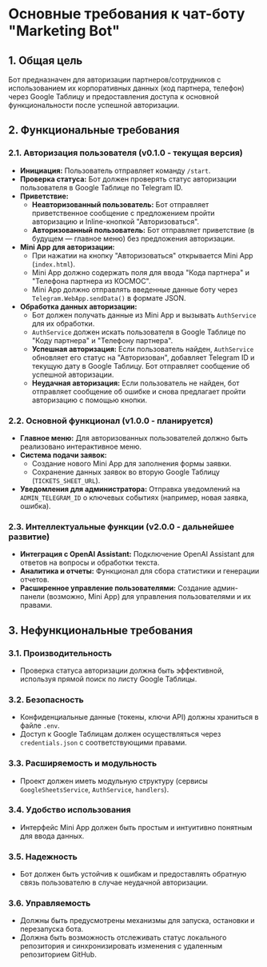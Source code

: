 # Основные требования к чат-боту "Marketing Bot"

## 1. Общая цель
Бот предназначен для авторизации партнеров/сотрудников с использованием их корпоративных данных (код партнера, телефон) через Google Таблицу и предоставления доступа к основной функциональности после успешной авторизации.

## 2. Функциональные требования

### 2.1. Авторизация пользователя (v0.1.0 - текущая версия)
*   **Инициация:** Пользователь отправляет команду `/start`.
*   **Проверка статуса:** Бот должен проверять статус авторизации пользователя в Google Таблице по Telegram ID.
*   **Приветствие:**
    *   **Неавторизованный пользователь:** Бот отправляет приветственное сообщение с предложением пройти авторизацию и Inline-кнопкой "Авторизоваться".
    *   **Авторизованный пользователь:** Бот отправляет приветствие (в будущем — главное меню) без предложения авторизации.
*   **Mini App для авторизации:**
    *   При нажатии на кнопку "Авторизоваться" открывается Mini App (`index.html`).
    *   Mini App должно содержать поля для ввода "Кода партнера" и "Телефона партнера из КОСМОС".
    *   Mini App должно отправлять введенные данные боту через `Telegram.WebApp.sendData()` в формате JSON.
*   **Обработка данных авторизации:**
    *   Бот должен получать данные из Mini App и вызывать `AuthService` для их обработки.
    *   `AuthService` должен искать пользователя в Google Таблице по "Коду партнера" и "Телефону партнера".
    *   **Успешная авторизация:** Если пользователь найден, `AuthService` обновляет его статус на "Авторизован", добавляет Telegram ID и текущую дату в Google Таблицу. Бот отправляет сообщение об успешной авторизации.
    *   **Неудачная авторизация:** Если пользователь не найден, бот отправляет сообщение об ошибке и снова предлагает пройти авторизацию с помощью кнопки.

### 2.2. Основной функционал (v1.0.0 - планируется)
*   **Главное меню:** Для авторизованных пользователей должно быть реализовано интерактивное меню.
*   **Система подачи заявок:**
    *   Создание нового Mini App для заполнения формы заявки.
    *   Сохранение данных заявок во вторую Google Таблицу (`TICKETS_SHEET_URL`).
*   **Уведомления для администратора:** Отправка уведомлений на `ADMIN_TELEGRAM_ID` о ключевых событиях (например, новая заявка, ошибка).

### 2.3. Интеллектуальные функции (v2.0.0 - дальнейшее развитие)
*   **Интеграция с OpenAI Assistant:** Подключение OpenAI Assistant для ответов на вопросы и обработки текста.
*   **Аналитика и отчеты:** Функционал для сбора статистики и генерации отчетов.
*   **Расширенное управление пользователями:** Создание админ-панели (возможно, Mini App) для управления пользователями и их правами.

## 3. Нефункциональные требования

### 3.1. Производительность
*   Проверка статуса авторизации должна быть эффективной, используя прямой поиск по листу Google Таблицы.

### 3.2. Безопасность
*   Конфиденциальные данные (токены, ключи API) должны храниться в файле `.env`.
*   Доступ к Google Таблицам должен осуществляться через `credentials.json` с соответствующими правами.

### 3.3. Расширяемость и модульность
*   Проект должен иметь модульную структуру (сервисы `GoogleSheetsService`, `AuthService`, `handlers`).

### 3.4. Удобство использования
*   Интерфейс Mini App должен быть простым и интуитивно понятным для ввода данных.

### 3.5. Надежность
*   Бот должен быть устойчив к ошибкам и предоставлять обратную связь пользователю в случае неудачной авторизации.

### 3.6. Управляемость
*   Должны быть предусмотрены механизмы для запуска, остановки и перезапуска бота.
*   Должна быть возможность отслеживать статус локального репозитория и синхронизировать изменения с удаленным репозиторием GitHub.